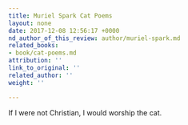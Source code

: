 ```yaml
---
title: Muriel Spark Cat Poems
layout: none
date: 2017-12-08 12:56:17 +0000
nd_author_of_this_review: author/muriel-spark.md
related_books:
- book/cat-poems.md
attribution: ''
link_to_original: ''
related_author: ''
weight: ''

---
```

If I were not Christian, I would worship the cat.